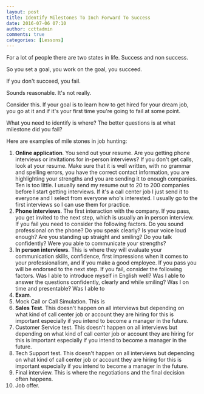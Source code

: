 ```yaml
---
layout: post
title: Identify Milestones To Inch Forward To Success
date: 2016-07-06 07:10
author: ccttadmin
comments: true
categories: [Lessons]
---
```

For a lot of people there are two states in life. Success and non success.

So you set a goal, you work on the goal, you succeed.

If you don't succeed, you fail.

Sounds reasonable. It's not really.

Consider this. If your goal is to learn how to get hired for your dream job, you go at it and if it's your first time you're going to fail at some point.

What you need to identify is where? The better questions is at what milestone did you fail?

Here are examples of mile stones in job hunting:

<ol>
    <li><strong>Online application</strong>. You send out your resume. Are you getting phone interviews or invitations for in-person interviews? If you don't get calls, look at your resume. Make sure that it is well written, with no grammar and spelling errors, you have the correct contact information, you are highlighting your strengths and you are sending it to enough companies. Ten is too little. I usually send my resume out to 20 to 200 companies before I start getting interviews. If it's a call center job I just send it to everyone and I select from everyone who's interested. I usually go to the first interviews so I can use them for practice.</li>
    <li><strong>Phone interviews</strong>. The first interaction with the company. If you pass, you get invited to the next step, which is usually an in person interview. If you fail you need to consider the following factors. Do you sound professional on the phone? Do you speak clearly? Is your voice loud enough? Are you standing up straight and smiling? Do you talk confidently? Were you able to communicate your strengths?</li>
    <li><strong>In person interviews</strong>. This is where they will evaluate your communication skills, confidence, first impressions when it comes to your professionalism, and if you make a good employee. If you pass you will be endorsed to the next step. If you fail, consider the following factors. Was I able to introduce myself in English well? Was I able to answer the questions confidently, clearly and while smiling? Was I on time and presentable? Was I able to</li>
    <li><strong>Exam</strong>.</li>
    <li>Mock Call or Call Simulation. This is</li>
    <li><strong>Sales Test</strong>. This doesn't happen on all interviews but depending on what kind of call center job or account they are hiring for this is important especially if you intend to become a manager in the future.</li>
    <li>Customer Service test. This doesn't happen on all interviews but depending on what kind of call center job or account they are hiring for this is important especially if you intend to become a manager in the future.</li>
    <li>Tech Support test. This doesn't happen on all interviews but depending on what kind of call center job or account they are hiring for this is important especially if you intend to become a manager in the future.</li>
    <li>Final interview. This is where the negotiations and the final decision often happens.</li>
    <li>Job offer.</li>
</ol>
